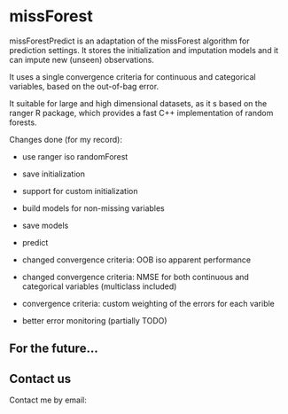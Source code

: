 # missForest

missForestPredict is an adaptation of the missForest algorithm for prediction settings. It stores the initialization and imputation models and it can impute new (unseen) observations. 

It uses a single convergence criteria for continuous and categorical variables, based on the out-of-bag error.

It suitable for large and high dimensional datasets, as it s based on the ranger R package, which provides a fast C++ implementation of  random forests.

Changes done (for my record):

- use ranger iso randomForest

- save initialization

- support for custom initialization

- build models for non-missing variables

- save models

- predict

- changed convergence criteria: OOB iso apparent performance

- changed convergence criteria: NMSE for both continuous and categorical variables (multiclass included)

- convergence criteria: custom weighting of the errors for each varible

- better error monitoring (partially TODO)

## For the future...

## Contact us

Contact me by email: 

